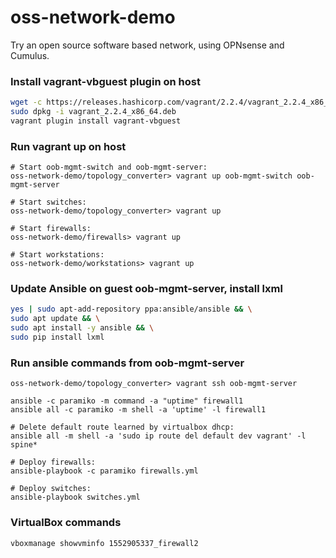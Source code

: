 # oss-network-demo

Try an open source software based network, using OPNsense and Cumulus.


### Install vagrant-vbguest plugin on host
```bash
wget -c https://releases.hashicorp.com/vagrant/2.2.4/vagrant_2.2.4_x86_64.deb
sudo dpkg -i vagrant_2.2.4_x86_64.deb
vagrant plugin install vagrant-vbguest
```

### Run vagrant up on host
    # Start oob-mgmt-switch and oob-mgmt-server:
    oss-network-demo/topology_converter> vagrant up oob-mgmt-switch oob-mgmt-server

    # Start switches:
    oss-network-demo/topology_converter> vagrant up

    # Start firewalls:
    oss-network-demo/firewalls> vagrant up

    # Start workstations:
    oss-network-demo/workstations> vagrant up


### Update Ansible on guest oob-mgmt-server, install lxml

```bash
yes | sudo apt-add-repository ppa:ansible/ansible && \
sudo apt update && \
sudo apt install -y ansible && \
sudo pip install lxml
```

### Run ansible commands from oob-mgmt-server

    oss-network-demo/topology_converter> vagrant ssh oob-mgmt-server

    ansible -c paramiko -m command -a "uptime" firewall1
    ansible all -c paramiko -m shell -a 'uptime' -l firewall1

    # Delete default route learned by virtualbox dhcp:
    ansible all -m shell -a 'sudo ip route del default dev vagrant' -l spine*

    # Deploy firewalls:
    ansible-playbook -c paramiko firewalls.yml

    # Deploy switches:
    ansible-playbook switches.yml


### VirtualBox commands
    vboxmanage showvminfo 1552905337_firewall2
